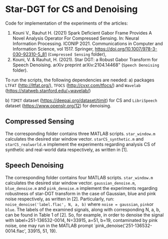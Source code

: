 # Star-DGT for CS and Denoising

Code for implementation of the experiments of the articles:

1) Kouni V., Rauhut H. (2021) Spark Deficient Gabor Frame Provides A Novel Analysis Operator For Compressed Sensing. In: Neural Information Processing. ICONIP 2021. Communications in Computer and Information Science, vol 1517. Springer, https://doi.org/10.1007/978-3-030-92310-5_81 (`Compressed Sensing` folder),
2) Kouni, V. & Rauhut, H. (2021). Star DGT: a Robust Gabor Transform for Speech Denoising. arXiv preprint arXiv:2104.14468" (`Speech Denoising` folder).

To run the scripts, the following dependencies are needed:
a) packages `LTFAT` (http://ltfat.org/), `TFOCS` (http://cvxr.com/tfocs/) and `Wavelab` (https://statweb.stanford.edu/~wavelab/)

b) `TIMIT` dataset (https://deepai.org/dataset/timit) for CS and `LibriSpeech` dataset (https://www.openslr.org/12) for denoising.

## Compressed Sensing

The corresponding folder contains three MATLAB scripts. `star_window.m` calculates the desired star window vector. `starCS_synthetic.m` and `starCS_realworld.m` implement the experiments regarding analysis CS of synthetic and real-world data respectively, as written in [1].

## Speech Denoising

The corresponding folder contains four MATLAB scripts. `star_window.m` calculates the desired star window vector. `gaussian_denoise.m`, `blue_denoise.m` and `pink_denoise.m` implement the experiments regarding robustness of star-DGT transform in the case of Gaussian, blue and pink noise respectively, as written in [2]. Particularly, run:
```noise_denoise('label.flac', N, a, b)```
where `noise = gaussian`, `pink`or `blue`. The labels of the examined signals, along with corresponding N, a, b, can be found in Table 1 of [2]. So, for example, in order to denoise the signal with label=251-136532-0014, N=33915, a=51, b=19, contaminated by pink noise, one may run in the MATLAB prompt `pink_denoise('251-136532-0014.flac', 33915, 51, 19). 
